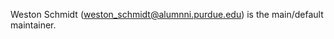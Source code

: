 <!--
SPDX-FileCopyrightText: 2021 Comcast Cable Communications Management, LLC
SPDX-License-Identifier: Apache-2.0
-->
Weston Schmidt (<weston_schmidt@alumnni.purdue.edu>) is the main/default maintainer.
